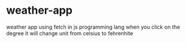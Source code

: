 # weather-app

weather app using fetch in js programming lang
when you click on the degree it will change unit from celsius to fehrenhite
